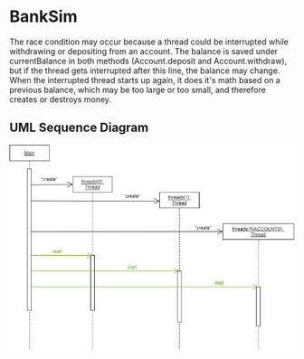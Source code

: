 # BankSim
The race condition may occur because a thread could be interrupted while withdrawing or depositing from an account. The balance is saved under currentBalance in both methods (Account.deposit and Account.withdraw), but if the thread gets interrupted after this line, the balance may change. When the interrupted thread starts up again, it does it's math based on a previous balance, which may be too large or too small, and therefore creates or destroys money.  

## UML Sequence Diagram
![GitHub Logo](https://github.com/3296Fall2020/banksim-03-irgangladen-cook/blob/task1/UMLSequenceDiagram.png)

